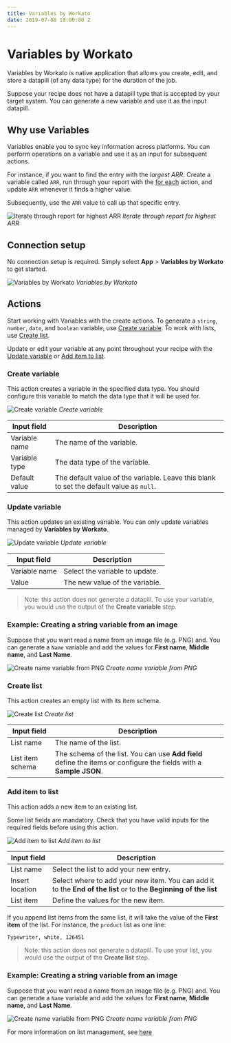 ```yaml
---
title: Variables by Workato
date: 2019-07-08 18:00:00 Z
---
```


# Variables by Workato
Variables by Workato is native application that allows you create, edit, and store a datapill (of any data type) for the duration of the job.

Suppose your recipe does not have a datapill type that is accepted by your target system. You can generate a new variable and use it as the input datapill.  

## Why use Variables
Variables enable you to sync key information across platforms. You can perform operations on a variable and use it as an input for subsequent actions.

For instance, if you want to find the entry with the *largest ARR*. Create a variable called `ARR`, run through your report with the [for each](recipes/steps.md#repeat-step) action, and update `ARR` whenever it finds a higher value.

Subsequently, use the `ARR` value to call up that specific entry.

![Iterate through report for highest ARR](/assets/images/features/variables/run-through-list-for-highest-arr.png)
*Iterate through report for highest ARR*

## Connection setup
No connection setup is required. Simply select **App** > **Variables by Workato** to get started.

![Variables by Workato](/assets/images//features/variables/variables-by-workato.png)
*Variables by Workato*

## Actions
Start working with Variables with the create actions. To generate a  `string`, `number`, `date`, and `boolean` variable, use [Create variable](#create-variable). To work with lists, use [Create list](#create-list-in-collection).

Update or edit your variable at any point throughout your recipe with the [Update variable](#update-variable) or [Add item to list](#add-item-to-list).

### Create variable
This action creates a variable in the specified data type. You should configure this variable to match the data type that it will be used for.

![Create variable](/assets/images/features/variables/create-variable-action.png)
*Create variable*

| Input field   | Description                    |
| ------------- | ------------------------------ |
| Variable name | The name of the variable.      |
| Variable type | The data type of the variable. |
| Default value | The default value of the variable. Leave this blank to set the default value as `null`. |

### Update variable
This action updates an existing variable. You can only update variables managed by **Variables by Workato**.

![Update variable](/assets/images/features/variables/update-variable-action.png)
*Update variable*

| Input field   | Description                    |
| ------------- | ------------------------------ |
| Variable name | Select the variable to update. |
| Value         | The new value of the variable. |

> Note: this action does not generate a datapill. To use your variable, you would use the output of the **Create variable** step.

### Example: Creating a string variable from an image
Suppose that you want read a name from an image file (e.g. PNG) and. You can generate a `Name` variable and add the values for **First name**, **Middle name**, and **Last Name**.

![Create name variable from PNG](/assets/images/features/variables/retrieve-name-from-png.png)
*Create name variable from PNG*

### Create list
This action creates an empty list with its item schema.

![Create list](/assets/images/features/variables/create-list-action.png)
*Create list*

| Input field      | Description           |
| ---------------- | --------------------- |
| List name        | The name of the list. |
| List item schema | The schema of the list. You can use **Add field** define the items or configure the fields with a **Sample JSON**. |

### Add item to list
This action adds a new item to an existing list.  

Some list fields are mandatory. Check that you have valid inputs for the required fields before using this action.

![Add item to list](/assets/images/features/variables/add-item-to-list-action.png)
*Add item to list*

| Input field     | Description                            |
| --------------- | -------------------------------------- |
| List name       | Select the list to add your new entry. |
| Insert location | Select where to add your new item. You can add it to the **End of the list** or to the **Beginning of the list**          |
| List item       | Define the values for the new item.    |

If you append list items from the same list, it will take the value of the **First item** of the list. For instance, the `product` list as one line:
```
Typewriter, white, 126451
```




> Note: this action does not generate a datapill. To use your list, you would use the output of the **Create list** step.

### Example: Creating a string variable from an image
Suppose that you want read a name from an image file (e.g. PNG) and. You can generate a `Name` variable and add the values for **First name**, **Middle name**, and **Last Name**.

![Create name variable from PNG](/assets/images/features/variables/retrieve-name-from-png.png)
*Create name variable from PNG*

For more information on list management, see [here](/features/list-management.md)

